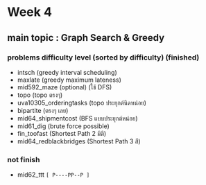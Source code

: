 # Week 4

## main topic : Graph Search & Greedy

### problems difficulty level (sorted by difficulty) (finished)
- intsch (greedy interval scheduling)
- maxlate (greedy maximum lateness)
- mid592_maze (optional) (ใช้ DFS)
- topo (topo ตรงๆ)
- uva10305_orderingtasks (topo ประยุกต์นิดหน่อย)
- bipartite (ตรงๆ เลย)
- mid64_shipmentcost (BFS แบบประยุกต์หน่อย)
- mid61_dig (brute force possible)
- fin_toofast (Shortest Path 2 มิติ)
- mid64_redblackbridges (Shortest Path 3 สี)

### not finish
- mid62_ttt `[ P----PP--P ]`
